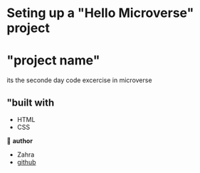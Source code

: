 # Seting up a "Hello Microverse" project
<h1 dir="auto"> "project name" </h1>
<p dir="auto">its the seconde day code excercise in microverse</p>
<h2 dir="auto">"built with</h2>
<ul dir="auto">
    <li>HTML</li>
    <li>CSS</li>
</ul>
<p dir="auto">
    <g-emoji class="g-emoji" alias="bust_in_silhouette" fallback-src="https://github.githubassets.com/images/icons/emoji/unicode/1f464.png">👤</g-emoji>
    <strong>author</strong>
</p>
<ul dir="auto">
    <li>Zahra</li>
    <li>
        <a href="https://github.com/ZahraArshia/Set-up-HelloMicroverse-project.git">github</a>
    </li>
</ul>